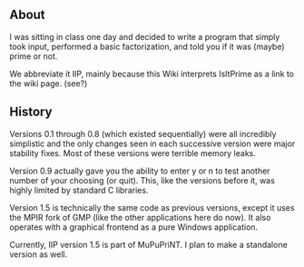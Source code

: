 ## About ##

I was sitting in class one day and decided to write a program that simply took input, performed a basic factorization, and told you if it was (maybe) prime or not.

We abbreviate it IIP, mainly because this Wiki interprets IsItPrime as a link to the wiki page. (see?)

## History ##

Versions 0.1 through 0.8 (which existed sequentially) were all incredibly simplistic and the only changes seen in each successive version were major stability fixes. Most of these versions were terrible memory leaks.

Version 0.9 actually gave you the ability to enter y or n to test another number of your choosing (or quit). This, like the versions before it, was highly limited by standard C libraries.

Version 1.5 is technically the same code as previous versions, except it uses the MPIR fork of GMP (like the other applications here do now). It also operates with a graphical frontend as a pure Windows application.

Currently, IIP version 1.5 is part of MuPuPriNT. I plan to make a standalone version as well.